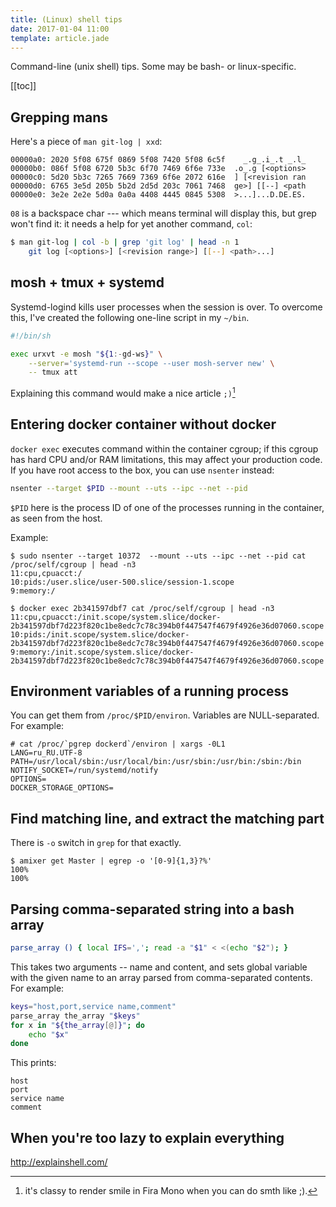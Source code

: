 ```yaml
---
title: (Linux) shell tips
date: 2017-01-04 11:00
template: article.jade
---
```


Command-line (unix shell) tips. Some may be bash- or linux-specific.

[[toc]]

## Grepping mans

Here's a piece of `man git-log | xxd`:

    00000a0: 2020 5f08 675f 0869 5f08 7420 5f08 6c5f    _.g_.i_.t _.l_
    00000b0: 086f 5f08 6720 5b3c 6f70 7469 6f6e 733e  .o_.g [<options>
    00000c0: 5d20 5b3c 7265 7669 7369 6f6e 2072 616e  ] [<revision ran
    00000d0: 6765 3e5d 205b 5b2d 2d5d 203c 7061 7468  ge>] [[--] <path
    00000e0: 3e2e 2e2e 5d0a 0a0a 4408 4445 0845 5308  >...]...D.DE.ES.

`08` is a backspace char --- which means terminal will display this,
but grep won't find it: it needs a help for yet another command,
`col`:


```bash
$ man git-log | col -b | grep 'git log' | head -n 1
    git log [<options>] [<revision range>] [[--] <path>...]
```

## mosh + tmux + systemd

Systemd-logind kills user processes when the session is over.
To overcome this, I've created the following one-line script
in my `~/bin`.

```bash
#!/bin/sh

exec urxvt -e mosh "${1:-gd-ws}" \
    --server='systemd-run --scope --user mosh-server new' \
    -- tmux att
```

Explaining this command would make a nice article `;)`[^smF]

[^smF]: it's classy to render smile in Fira Mono when you
        can do smth like ;).

## Entering docker container without docker

`docker exec` executes command within the container cgroup;
if this cgroup has hard CPU and/or RAM limitations, this
may affect your production code. If you have root access
to the box, you can use `nsenter` instead:

```bash
nsenter --target $PID --mount --uts --ipc --net --pid
```

`$PID` here is the process ID of one of the processes running
in the container, as seen from the host.

Example:

```
$ sudo nsenter --target 10372  --mount --uts --ipc --net --pid cat /proc/self/cgroup | head -n3
11:cpu,cpuacct:/
10:pids:/user.slice/user-500.slice/session-1.scope
9:memory:/
```
```
$ docker exec 2b341597dbf7 cat /proc/self/cgroup | head -n3
11:cpu,cpuacct:/init.scope/system.slice/docker-2b341597dbf7d223f820c1be8edc7c78c394b0f447547f4679f4926e36d07060.scope
10:pids:/init.scope/system.slice/docker-2b341597dbf7d223f820c1be8edc7c78c394b0f447547f4679f4926e36d07060.scope
9:memory:/init.scope/system.slice/docker-2b341597dbf7d223f820c1be8edc7c78c394b0f447547f4679f4926e36d07060.scope
```

## Environment variables of a running process

You can get them from `/proc/$PID/environ`. Variables are NULL-separated. For example:

```
# cat /proc/`pgrep dockerd`/environ | xargs -0L1
LANG=ru_RU.UTF-8
PATH=/usr/local/sbin:/usr/local/bin:/usr/sbin:/usr/bin:/sbin:/bin
NOTIFY_SOCKET=/run/systemd/notify
OPTIONS=
DOCKER_STORAGE_OPTIONS=
```

## Find matching line, and extract the matching part

There is `-o` switch in `grep` for that exactly.

```
$ amixer get Master | egrep -o '[0-9]{1,3}?%'
100%
100%
```

## Parsing comma-separated string into a bash array

```bash
parse_array () { local IFS=','; read -a "$1" < <(echo "$2"); }
```

This takes two arguments -- name and content, and sets global
variable with the given name to an array parsed from comma-separated
contents. For example:

```bash
keys="host,port,service name,comment"
parse_array the_array "$keys"
for x in "${the_array[@]}"; do
    echo "$x"
done
```

This prints:

    host
    port
    service name
    comment

## When you're too lazy to explain everything

http://explainshell.com/
